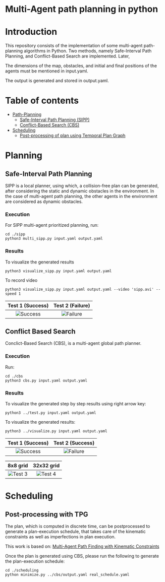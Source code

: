# Multi-Agent path planning in python

# Introduction
This repository consists of the implementation of some multi-agent path-planning algorithms in Python. Two methods, namely Safe-Interval Path Planning, and Conflict-Based Search are implemented. Later, 
 
The dimensions of the map, obstacles, and initial and final positions of the agents must be mentioned in input.yaml. 

The output is generated and stored in output.yaml.
# Table of contents
 - [Path-Planning](#planning) 
    - [Safe-Interval Path Planning (SIPP)](#safe-interval-path-planning) 
    - [Conflict-Based Search (CBS)](#conflict-based-search) 
 - [Scheduling](#scheduling)
    - [Post-processing of plan using Temporal Plan Graph](#post-processing-with-tpg)

# Planning
## Safe-Interval Path Planning
SIPP is a local planner, using which, a collision-free plan can be generated, after considering the static and dynamic obstacles in the environment. In the case of multi-agent path planning, the other agents in the environment are considered as dynamic obstacles. 

### Execution

For SIPP multi-agent prioritized planning, run:
```
cd ./sipp
python3 multi_sipp.py input.yaml output.yaml
```

### Results
To visualize the generated results

```
python3 visualize_sipp.py input.yaml output.yaml 
```
To record video

```
python3 visualize_sipp.py input.yaml output.yaml --video 'sipp.avi' --speed 1
```

Test 1 (Success)                        | Test 2 (Failure)
:--------------------------------------:|:-------------------------:
![Success](./sipp/results/success.gif)  |![Failure](./sipp/results/failure.gif)

## Conflict Based Search
Conclict-Based Search (CBS), is a multi-agent global path planner. 

### Execution 
Run:
```
cd ./cbs
python3 cbs.py input.yaml output.yaml
```

### Results
To visualize the generated step by step results using right arrow key:
```
python3 ../test.py input.yaml output.yaml
```

To visualize the generated results:
```
python3 ../visualize.py input.yaml output.yaml
```

Test 1 (Success)                        | Test 2 (Success)
:--------------------------------------:|:-------------------------:
![Success](./cbs/results/test_2.gif)  |![Failure](./cbs/results/test_1.gif)

8x8 grid                                | 32x32 grid
:--------------------------------------:|:-------------------------:
![Test 3](./cbs/results/test_3.gif)     |![Test 4](./cbs/results/test_4.gif)

# Scheduling 
## Post-processing with TPG

The plan, which is computed in discrete time, can be postprocessed to generate a plan-execution schedule, that takes care of the kinematic constraints as well as imperfections in plan execution. 

This work is based on: [Multi-Agent Path Finding with Kinematic Constraints](https://www.aaai.org/ocs/index.php/ICAPS/ICAPS16/paper/view/13183/12711)

Once the plan is generated using CBS, please run the following to generate the plan-execution schedule:

```
cd ./scheduling
python minimize.py ../cbs/output.yaml real_schedule.yaml
```

